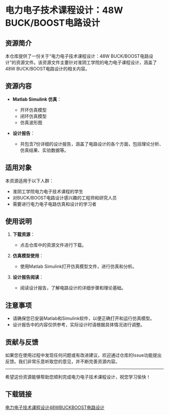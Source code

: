 # 电力电子技术课程设计：48W BUCK/BOOST电路设计

## 资源简介

本仓库提供了一份关于“电力电子技术课程设计：48W BUCK/BOOST电路设计”的资源文件。该资源文件主要针对淮阴工学院的电力电子课程设计，涵盖了48W BUCK/BOOST电路设计的相关内容。

## 资源内容

- **Matlab Simulink 仿真**：
  - 开环仿真模型
  - 闭环仿真模型
  - 仿真波形图

- **设计报告**：
  - 共包含7份详细的设计报告，涵盖了电路设计的各个方面，包括理论分析、仿真结果、实验数据等。

## 适用对象

本资源适用于以下人群：

- 淮阴工学院电力电子技术课程的学生
- 对BUCK/BOOST电路设计感兴趣的工程师和研究人员
- 需要进行电力电子电路仿真和设计的学习者

## 使用说明

1. **下载资源**：
   - 点击仓库中的资源文件进行下载。

2. **仿真模型使用**：
   - 使用Matlab Simulink打开仿真模型文件，进行仿真和分析。

3. **设计报告阅读**：
   - 阅读设计报告，了解电路设计的详细步骤和理论基础。

## 注意事项

- 请确保您已安装Matlab和Simulink软件，以便正确打开和运行仿真模型。
- 设计报告中的内容仅供参考，实际设计时请根据具体情况进行调整。

## 贡献与反馈

如果您在使用过程中发现任何问题或有改进建议，欢迎通过仓库的Issue功能提出反馈。我们非常乐意听取您的意见，并不断完善资源内容。

---

希望这份资源能够帮助您顺利完成电力电子技术课程设计，祝您学习愉快！

## 下载链接

[电力电子技术课程设计48WBUCKBOOST电路设计](https://pan.quark.cn/s/9dc3c07880c2)